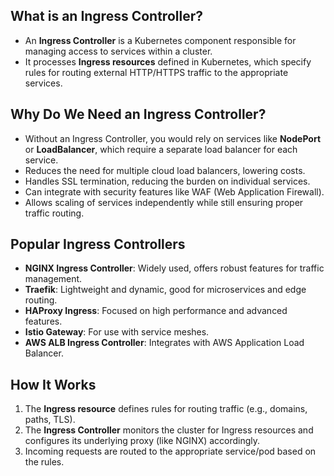 ## What is an Ingress Controller?
- An **Ingress Controller** is a Kubernetes component responsible for managing access to services within a cluster.
- It processes **Ingress resources** defined in Kubernetes, which specify rules for routing external HTTP/HTTPS traffic to the appropriate services.

## Why Do We Need an Ingress Controller?
- Without an Ingress Controller, you would rely on services like **NodePort** or **LoadBalancer**, which require a separate load balancer for each service.
- Reduces the need for multiple cloud load balancers, lowering costs.
- Handles SSL termination, reducing the burden on individual services.
- Can integrate with security features like WAF (Web Application Firewall).
- Allows scaling of services independently while still ensuring proper traffic routing.

## Popular Ingress Controllers
- **NGINX Ingress Controller**: Widely used, offers robust features for traffic management.
- **Traefik**: Lightweight and dynamic, good for microservices and edge routing.
- **HAProxy Ingress**: Focused on high performance and advanced features.
- **Istio Gateway**: For use with service meshes.
- **AWS ALB Ingress Controller**: Integrates with AWS Application Load Balancer.

## How It Works
1. The **Ingress resource** defines rules for routing traffic (e.g., domains, paths, TLS).
2. The **Ingress Controller** monitors the cluster for Ingress resources and configures its underlying proxy (like NGINX) accordingly.
3. Incoming requests are routed to the appropriate service/pod based on the rules.
